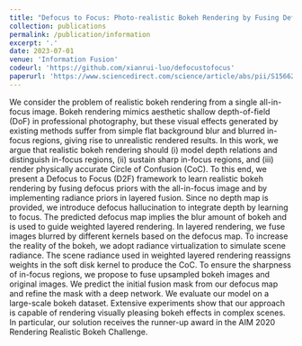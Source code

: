 ```yaml
---
title: "Defocus to Focus: Photo-realistic Bokeh Rendering by Fusing Defocus and Radiance Priors"
collection: publications
permalink: /publication/information
excerpt: '.'
date: 2023-07-01
venue: 'Information Fusion'
codeurl: 'https://github.com/xianrui-luo/defocustofocus'
paperurl: 'https://www.sciencedirect.com/science/article/abs/pii/S1566253522001221'
---
```


We consider the problem of realistic bokeh rendering from a single all-in-focus image. Bokeh rendering mimics aesthetic shallow depth-of-field (DoF) in professional photography, but these visual effects generated by existing methods suffer from simple flat background blur and blurred in-focus regions, giving rise to unrealistic rendered results. In this work, we argue that realistic bokeh rendering should (i) model depth relations and distinguish in-focus regions, (ii) sustain sharp in-focus regions, and (iii) render physically accurate Circle of Confusion (CoC). To this end, we present a Defocus to Focus (D2F) framework to learn realistic bokeh rendering by fusing defocus priors with the all-in-focus image and by implementing radiance priors in layered fusion. Since no depth map is provided, we introduce defocus hallucination to integrate depth by learning to focus. The predicted defocus map implies the blur amount of bokeh and is used to guide weighted layered rendering. In layered rendering, we fuse images blurred by different kernels based on the defocus map. To increase the reality of the bokeh, we adopt radiance virtualization to simulate scene radiance. The scene radiance used in weighted layered rendering reassigns weights in the soft disk kernel to produce the CoC. To ensure the sharpness of in-focus regions, we propose to fuse upsampled bokeh images and original images. We predict the initial fusion mask from our defocus map and refine the mask with a deep network. We evaluate our model on a large-scale bokeh dataset. Extensive experiments show that our approach is capable of rendering visually pleasing bokeh effects in complex scenes. In particular, our solution receives the runner-up award in the AIM 2020 Rendering Realistic Bokeh Challenge.
